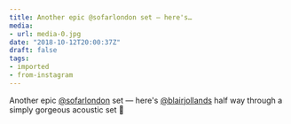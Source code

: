```yaml
---
title: Another epic @sofarlondon set — here's…
media:
- url: media-0.jpg
date: "2018-10-12T20:00:37Z"
draft: false
tags:
- imported
- from-instagram
---
```

Another epic [@sofarlondon](https://instagram.com/sofarlondon) set — here's [@blairjollands](https://instagram.com/blairjollands) half way through a simply gorgeous acoustic set 💚
